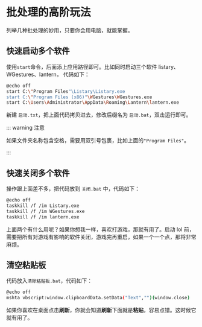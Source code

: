 # 批处理的高阶玩法

列举几种批处理的妙用，只要你会用电脑，就能掌握。

## 快速启动多个软件

使用`start`命令，后面添上应用路径即可。比如同时启动三个软件 listary、WGestures、lantern， 代码如下：

```bash
@echo off
start C:\"Program Files"\Listary\Listary.exe
start C:\"Program Files (x86)"\WGestures\WGestures.exe
start C:\Users\Administrator\AppData\Roaming\Lantern\lantern.exe
```

新建 `启动.txt`，把上面代码拷贝进去，修改后缀名为 `启动.bat`，双击运行即可。

::: warning 注意

如果文件夹名称包含空格，需要用双引号包裹，比如上面的`"Program Files"`。

:::

## 快速关闭多个软件

操作跟上面差不多，把代码放到 `关闭.bat` 中，代码如下：

```bash
@echo off
taskkill /f /im Listary.exe
taskkill /f /im WGestures.exe
taskkill /f /im lantern.exe
```

上面两个有什么用呢？如果你想我一样，喜欢打游戏，那就有用了。启动 lol 前，需要把所有对游戏有影响的软件关闭，游戏完再重启，如果一个一个点，那将非常麻烦。

## 清空粘贴板

代码放入`清除粘贴板.bat`，代码如下：

```bash
@echo off
mshta vbscript:window.clipboardData.setData("Text","")(window.close)
```

如果你喜欢在桌面点击**刷新**，你就会知道**刷新**下面就是**粘贴**，容易点错。这时候它就有用了。

